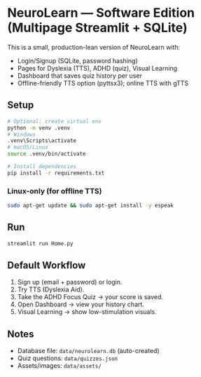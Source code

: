 # NeuroLearn — Software Edition (Multipage Streamlit + SQLite)

This is a small, production-lean version of NeuroLearn with:
- Login/Signup (SQLite, password hashing)
- Pages for Dyslexia (TTS), ADHD (quiz), Visual Learning
- Dashboard that saves quiz history per user
- Offline-friendly TTS option (pyttsx3); online TTS with gTTS

## Setup
```bash
# Optional: create virtual env
python -m venv .venv
# Windows
.venv\Scripts\activate
# macOS/Linux
source .venv/bin/activate

# Install dependencies
pip install -r requirements.txt
```

### Linux-only (for offline TTS)
```bash
sudo apt-get update && sudo apt-get install -y espeak
```

## Run
```bash
streamlit run Home.py
```

## Default Workflow
1) Sign up (email + password) or login.
2) Try TTS (Dyslexia Aid).
3) Take the ADHD Focus Quiz → your score is saved.
4) Open Dashboard → view your history chart.
5) Visual Learning → show low-stimulation visuals.

## Notes
- Database file: `data/neurolearn.db` (auto-created)
- Quiz questions: `data/quizzes.json`
- Assets/images: `data/assets/`
